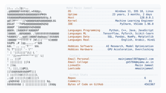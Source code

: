 <picture>
  <source srcset="https://raw.githubusercontent.com/mmazinjameel/mmazinjameel/main/dark_mode.svg?v=1738901495" media="(prefers-color-scheme: dark)">
  <img src="https://raw.githubusercontent.com/mmazinjameel/mmazinjameel/main/light_mode.svg?v=1738901495">
</picture>
